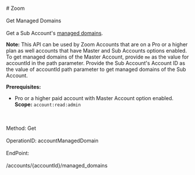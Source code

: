 <br>#     Zoom</br>
<br>Get Managed Domains</br>
<br>Get a Sub Account's [managed domains](https://support.zoom.us/hc/en-us/articles/203395207-What-is-Managed-Domain-).

**Note:** This API can be used by Zoom Accounts that are on a Pro or a higher plan as well accounts that have Master and Sub Accounts options enabled. 
To get managed domains of the Master Account, provide `me` as the value for accountId in the path parameter. Provide the Sub Account's Account ID as the value of accountId path parameter to get managed domains of the Sub Account.

**Prerequisites:**
* Pro or a higher paid account with Master Account option enabled. 
**Scope:** `account:read:admin`
 

</br>
<br>Method: Get</br>
<br>OperationID: accountManagedDomain</br>
<br>EndPoint:</br>
<br>/accounts/{accountId}/managed_domains</br>
